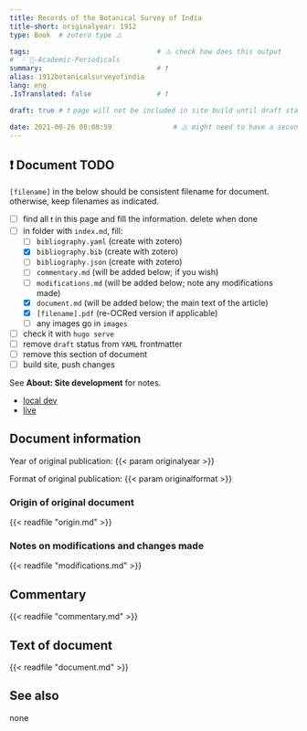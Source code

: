 ```yaml
---
title: Records of the Botanical Survey of India
title-short: originalyear: 1912
type: Book	# zotero type ⚠️

tags:								# ⚠️ check how does this output
#  - 📓-Academic-Periodicals
summary: 							# ❗
alias: 1912botanicalsurveyofindia
lang: eng
.IsTranslated: false				# ❗

draft: true	# ❗ page will not be included in site build until draft status is changed

date: 2021-08-26 08:08:59				# ⚠️ might need to have a second step to update this
---
```


## ❗ Document TODO

`[filename]` in the below should be consistent filename for document. otherwise, keep filenames as indicated.

- [ ] find all 	`❗` in this page and fill the information. delete when done
- [ ] in folder with `index.md`, fill:
  - [ ] `bibliography.yaml`		(create with zotero)
  - [x] `bibliography.bib` 		(create with zotero)
  - [ ] `bibliography.json` 	(create with zotero)
  - [ ] `commentary.md` 		(will be added below; if you wish)
  - [ ] `modifications.md` 		(will be added below; note any modifications made)
  - [x] `document.md` 			(will be added below; the main text of the article)
  - [x] `[filename].pdf` 		(re-OCRed version if applicable)
  - [ ] any images go in `images`
- [ ] check it with `hugo serve`
- [ ] remove `draft` status from `YAML` frontmatter
- [ ] remove this section of document
- [ ] build site, push changes

See **About: Site development** for notes. 

* [local dev](http://localhost:1313/about/site-development/)
* [live](https://ragynotes.github.io/about/site-development/)


## Document information

Year of original publication: {{< param originalyear >}}

Format of original publication:  {{< param originalformat >}}










### Origin of original document

{{< readfile "origin.md" >}}

### Notes on modifications and changes made	

{{< readfile "modifications.md" >}}

## Commentary

{{< readfile "commentary.md" >}}

## Text of document	

{{< readfile "document.md" >}}

## See also

none












